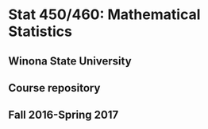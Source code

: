 # Stat 450/460: Mathematical Statistics 
## Winona State University
## Course repository 
## Fall 2016-Spring 2017
